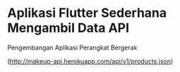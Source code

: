 # Aplikasi Flutter Sederhana Mengambil Data API

Pengembangan Aplikasi Perangkat Bergerak

(http://makeup-api.herokuapp.com/api/v1/products.json)
